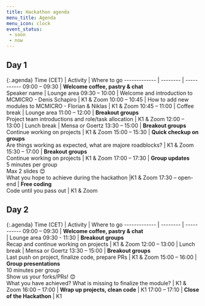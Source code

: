 ```yaml
---
title: Hackathon agenda
menu_title: Agenda
menu_icon: clock
event_status:
 - soon
 - now
---
```


## Day 1

{:.agenda}
Time (CET)    | Activity | Where to go
------------- | -------- | -----------
09:00 – 09:30 | **Welcome coffee, pastry & chat**<br>Speaker name | Lounge area
09:30 – 10:00 | Welcome and introduction to MCMICRO - Denis Schapiro | K1 & Zoom
10:00 – 10:45 | How to add new modules to MCMICRO - Florian & Niklas | K1 & Zoom
10:45 – 11:00 | Coffee break | Lounge area
11:00 – 12:00 | **Breakout groups**<br>Project team introductions and role/task allocation | K1 & Zoom
12:00 – 13:00 | Lunch break | Mensa or Goertz
13:30 – 15:00 | **Breakout groups**<br>Continue working on projects | K1 & Zoom
15:00 – 15:30 | **Quick checkup on groups**<br>Are things working as expected, what are majore roadblocks? | K1 & Zoom
15:30 – 17:00 | **Breakout groups**<br>Continue working on projects | K1 & Zoom
17:00 – 17:30 | **Group updates**<br>5 minutes per group<br>Max 2 slides 😊<br>What you hope to achieve during the hackathon |K1 & Zoom
17:30 – open-end | **Free coding**<br> Code until you pass out | K1 & Zoom

## Day 2

{:.agenda}
Time (CET)    | Activity | Where to go
------------- | -------- | ----------- 
09:00 – 09:30 | **Welcome coffee, pastry & chat**<br> | Lounge area
09:30 - 11:30  | **Breakout groups**<br>Recap and continue working on projects | K1 & Zoom
12:00 – 13:00 | Lunch break | Mensa or Goertz
13:30 – 15:00 | **Breakout groups**<br> Last push on project, finalize code, prepare PRs | K1 & Zoom
15:00 – 16:00 | **Group presentations**<br>10 minutes per group<br>Show us your forks/PRs! 😊<br>What you have achieved? What is missing to finalize the module? | K1 & Zoom
16:00 – 17:00 | **Wrap up projects, clean code** | K1
17:00 – 17:10 | **Close of the Hackathon** | K1